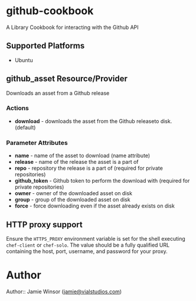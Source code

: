 # github-cookbook

A Library Cookbook for interacting with the Github API

## Supported Platforms

* Ubuntu

## github_asset Resource/Provider

Downloads an asset from a Github release

### Actions

- **download** - downloads the asset from the Github releaseto disk. (default)

### Parameter Attributes

- **name** - name of the asset to download (name attribute)
- **release** - name of the release the asset is a part of
- **repo** - repository the release is a part of (required for private repositories)
- **github_token** - Github token to perform the download with (required for private repositories)
- **owner** - owner of the downloaded asset on disk
- **group** - group of the downloaded asset on disk
- **force** - force downloading even if the asset already exists on disk

## HTTP proxy support

Ensure the `HTTPS_PROXY` environment variable is set for the shell executing `chef-client` or `chef-solo`. The value should be a fully qualified URL containing the host, port, username, and password for your proxy.

# Author

Author:: Jamie Winsor (<jamie@vialstudios.com>)
